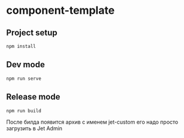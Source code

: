 # component-template

## Project setup
```
npm install
```

## Dev mode
```
npm run serve
```

## Release mode
```
npm run build
```

После билда появится архив с именем jet-custom его надо просто загрузить в Jet Admin
